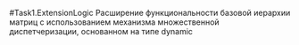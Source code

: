 ﻿#Task1.ExtensionLogic
Расширение функциональности базовой иерархии матриц с использованием 
механизма множественной диспетчеризации, основанном на типе dynamic